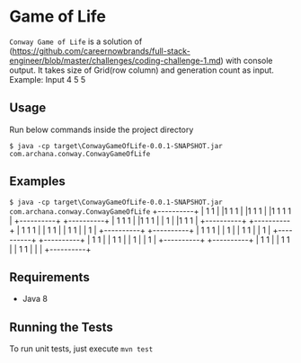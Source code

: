 Game of Life
=========

`Conway Game of Life` is a solution of (https://github.com/careernowbrands/full-stack-engineer/blob/master/challenges/coding-challenge-1.md) with console output.
It takes size of Grid(row column) and generation count as input.
Example:
Input
4 5
5

## Usage

Run below commands inside the project directory

`$ java -cp target\ConwayGameOfLife-0.0.1-SNAPSHOT.jar com.archana.conway.ConwayGameOfLife`

## Examples

`$ java -cp target\ConwayGameOfLife-0.0.1-SNAPSHOT.jar com.archana.conway.ConwayGameOfLife`
+----------+
|  1   1   |
|1   1   1 |
|1 1     1 |
|1 1 1 1   |
+----------+
+----------+
|  1 1 1   |
|1   1   1 |
|        1 |
|1   1 1   |
+----------+
+----------+
|  1 1 1   |
|    1   1 |
|    1   1 |
|      1   |
+----------+
+----------+
|  1 1 1   |
|        1 |
|    1   1 |
|      1   |
+----------+
+----------+
|    1 1   |
|  1     1 |
|        1 |
|      1   |
+----------+
+----------+
|    1 1   |
|    1   1 |
|      1 1 |
|          |
+----------+

## Requirements

* Java 8

## Running the Tests

To run unit tests, just execute `mvn test`
